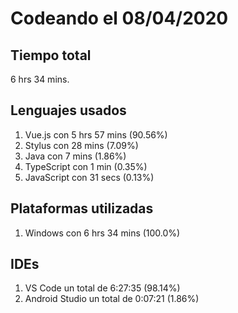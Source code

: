 # Codeando el 08/04/2020

## Tiempo total
6 hrs 34 mins.

## Lenguajes usados
1. Vue.js con 5 hrs 57 mins (90.56%)
1. Stylus con 28 mins (7.09%)
1. Java con 7 mins (1.86%)
1. TypeScript con 1 min (0.35%)
1. JavaScript con 31 secs (0.13%)

## Plataformas utilizadas
1. Windows con 6 hrs 34 mins (100.0%)

## IDEs
1. VS Code un total de 6:27:35 (98.14%)
1. Android Studio un total de 0:07:21 (1.86%)
